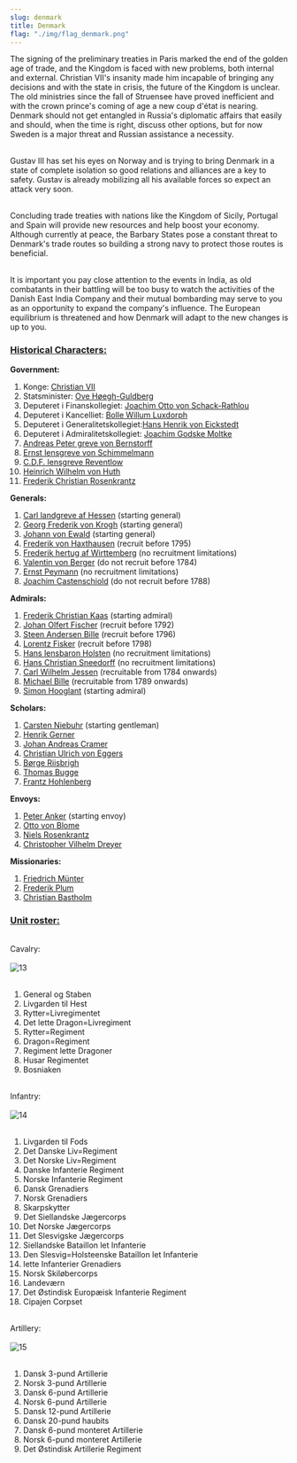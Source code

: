 ```yaml
---
slug: denmark
title: Denmark
flag: "./img/flag_denmark.png"
---
```


The signing of the preliminary treaties in Paris marked the end of the golden age of trade, and the Kingdom is faced with new problems, both internal and external. Christian VII's insanity made him incapable of bringing any decisions and with the state in crisis, the future of the Kingdom is unclear. The old ministries since the fall of Struensee have proved inefficient and with the crown prince's coming of age a new coup d'état is nearing. Denmark should not get entangled in Russia's diplomatic affairs that easily and should, when the time is right, discuss other options, but for now Sweden is a major threat and Russian assistance a necessity.

<br>Gustav III has set his eyes on Norway and is trying to bring Denmark in a state of complete isolation so good relations and alliances are a key to safety. Gustav is already mobilizing all his available forces so expect an attack very soon.

<br>Concluding trade treaties with nations like the Kingdom of Sicily, Portugal and Spain will provide new resources and help boost your economy. Although currently at peace, the Barbary States pose a constant threat to Denmark's trade routes so building a strong navy to protect those routes is beneficial.

<br>It is important you pay close attention to the events in India, as old combatants in their battling will be too busy to watch the activities of the Danish East India Company and their mutual bombarding may serve to you as an opportunity to expand the company's influence. The European equilibrium is threatened and how Denmark will adapt to the new changes is up to you.

<h3><u>Historical Characters:</u></h3>

<p><strong>Government:</strong><br/> 
<img src="https://steamuserimages-a.akamaihd.net/ugc/970993441112025499/8D0BA82DED24F49A6D7F21207421205255D58940/" alt="" /></p>

1. Konge: <a href="https://en.wikipedia.org/wiki/Christian_VII_of_Denmark" target="_blank" rel="noopener">Christian VII</a>
2. Statsminister: <a href="https://en.wikipedia.org/wiki/Ove_H%C3%B8egh-Guldberg" target="_blank" rel="noopener">Ove H&oslash;egh-Guldberg</a>
3. Deputeret i Finanskollegiet: <a href="https://da.wikipedia.org/wiki/Joachim_Otto_Schack-Rathlou" target="_blank" rel="noopener">Joachim Otto von Schack-Rathlou</a>
4. Deputeret i Kancelliet: <a href="https://en.wikipedia.org/wiki/Bolle_Willum_Luxdorph" target="_blank" rel="noopener">Bolle Willum Luxdorph</a>
5. Deputeret i Generalitetskollegiet:<a href="https://da.wikipedia.org/wiki/Hans_Henrik_von_Eickstedt" target="_blank" rel="noopener">Hans Henrik von Eickstedt</a>
6. Deputeret i Admiralitetskollegiet: <a href="https://en.wikipedia.org/wiki/Joachim_Godske_Moltke" target="_blank" rel="noopener">Joachim Godske Moltke</a>
7. <a href="https://en.wikipedia.org/wiki/Andreas_Peter_Bernstorff" target="_blank" rel="noopener">Andreas Peter greve von Bernstorff</a>
8. <a href="https://en.wikipedia.org/wiki/Ernst_Heinrich_von_Schimmelmann" target="_blank" rel="noopener">Ernst lensgreve von Schimmelmann</a>
9. <a href="https://en.wikipedia.org/wiki/Christian_Ditlev_Frederik_Reventlow" target="_blank" rel="noopener">C.D.F. lensgreve Reventlow</a>
10. <a href="https://da.wikipedia.org/wiki/Heinrich_Wilhelm_von_Huth" target="_blank" rel="noopener">Heinrich Wilhelm von Huth</a>
11. <a href="https://en.wikipedia.org/wiki/Frederik_Christian_Rosenkrantz" target="_blank" rel="noopener">Frederik Christian Rosenkrantz</a>

<p><strong>Generals:</strong><br/> 
<img src="https://steamuserimages-a.akamaihd.net/ugc/957481546474793824/D25CD21465F4165054859E643F52C449583A1DEA/" alt="" /></p>

1. <a href="https://en.wikipedia.org/wiki/Prince_Charles_of_Hesse-Kassel" target="_blank" rel="noopener">Carl landgreve af Hessen</a> (starting general)
2. <a href="https://da.wikipedia.org/wiki/Georg_Frederik_von_Krogh_%281732-1818%29" target="_blank" rel="noopener">Georg Frederik von Krogh</a> (starting general)
3. <a href="https://en.wikipedia.org/wiki/Johann_Ewald" target="_blank" rel="noopener">Johann von Ewald</a> (starting general)
4. <a href="https://en.wikipedia.org/wiki/Frederik_Gottschalk_von_Haxthausen" target="_blank" rel="noopener">Frederik von Haxthausen</a> (recruit before 1795)
5. <a href="https://en.wikipedia.org/wiki/Duke_William_Frederick_Philip_of_W%C3%BCrttemberg" target="_blank" rel="noopener">Frederik hertug af Wirttemberg</a> (no recruitment limitations)
6. <a href="https://da.wikipedia.org/wiki/Valentin_von_Berger" target="_blank" rel="noopener">Valentin von Berger</a> (do not recruit before 1784)
7. <a href="https://en.wikipedia.org/wiki/Ernst_Peymann" target="_blank" rel="noopener">Ernst Peymann</a> (no recruitment limitations)
8. <a href="https://en.wikipedia.org/wiki/Joachim_Castenschiold" target="_blank" rel="noopener">Joachim Castenschiold</a> (do not recruit before 1788)

<p><strong>Admirals:</strong><br/> 
<img src="https://steamuserimages-a.akamaihd.net/ugc/957481336345807282/D0AFA08236A0EA5147036C2344D3EB82B604AD3E/" alt="" /></p>

1. <a href="https://en.wikipedia.org/wiki/Frederik_Christian_Kaas" target="_blank" rel="noopener">Frederik Christian Kaas</a> (starting admiral)
2. <a href="https://en.wikipedia.org/wiki/Olfert_Fischer" target="_blank" rel="noopener">Johan Olfert Fischer</a> (recruit before 1792)
3. <a href="https://en.wikipedia.org/wiki/Steen_Andersen_Bille_(1751%E2%80%931833)" target="_blank" rel="noopener">Steen Andersen Bille</a> (recruit before 1796)
4. <a href="https://en.wikipedia.org/wiki/Lorentz_Fisker" target="_blank" rel="noopener">Lorentz Fisker</a> (recruit before 1798)
5. <a href="https://da.wikipedia.org/wiki/Hans_Holsten" target="_blank" rel="noopener">Hans lensbaron Holsten</a> (no recruitment limitations)
6. <a href="https://da.wikipedia.org/w/index.php?title=Hans_Christian_Sneedorff" target="_blank" rel="noopener">Hans Christian Sneedorff</a> (no recruitment limitations)
7. <a href="https://en.wikipedia.org/wiki/Carl_Wilhelm_Jessen" target="_blank" rel="noopener">Carl Wilhelm Jessen</a> (recruitable from 1784 onwards)
8. <a href="https://en.wikipedia.org/wiki/Michael_Bille" target="_blank" rel="noopener">Michael Bille</a> (recruitable from 1789 onwards)
9. <a href="https://da.wikipedia.org/wiki/Simon_Hooglant" target="_blank" rel="noopener">Simon Hooglant</a> (starting admiral)

<p><strong>Scholars:</strong><br/> 
<img src="https://steamuserimages-a.akamaihd.net/ugc/957481546473563365/F1F890A05C84EEF94C49637D702E859D8D32A4EA/" alt="" /></p>

1. <a href="https://en.wikipedia.org/wiki/Carsten_Niebuhr" target="_blank" rel="noopener">Carsten Niebuhr</a> (starting gentleman)
2. <a href="https://da.wikipedia.org/wiki/Henrik_Gerner_%28skibskonstrukt%C3%B8r%29" target="_blank" rel="noopener">Henrik Gerner</a>
3. <a href="https://da.wikipedia.org/wiki/Johan_Andreas_Cramer" target="_blank" rel="noopener">Johan Andreas Cramer</a>
4. <a href="https://da.wikipedia.org/wiki/Christian_Ulrich_Detlev_von_Eggers" target="_blank" rel="noopener">Christian Ulrich von Eggers</a>
5. <a href="https://da.wikipedia.org/wiki/B%C3%B8rge_Riisbrigh" target="_blank" rel="noopener">B&oslash;rge Riisbrigh</a>
6. <a href="https://da.wikipedia.org/wiki/Thomas_Bugge" target="_blank" rel="noopener">Thomas Bugge</a>
7. <a href="https://da.wikipedia.org/wiki/Frantz_Hohlenberg" target="_blank" rel="noopener">Frantz Hohlenberg</a>

<p><strong>Envoys:</strong><br/> 
<img src="https://steamuserimages-a.akamaihd.net/ugc/970993441111949014/307B8915367318CDC387DB7E64B8C0E9FBCDBC44/" alt="" /></p>

1. <a href="https://en.wikipedia.org/wiki/Peter_Anker" target="_blank" rel="noopener">Peter Anker</a> (starting envoy)
2. <a href="https://de.wikipedia.org/wiki/Otto_von_Blome_(Diplomat,_1735)" target="_blank" rel="noopener">Otto von Blome</a>
3. <a href="https://en.wikipedia.org/wiki/Niels_Rosenkrantz" target="_blank" rel="noopener">Niels Rosenkrantz</a>
4. <a href="https://da.wikipedia.org/wiki/Christopher_Vilhelm_Dreyer" target="_blank" rel="noopener">Christopher Vilhelm Dreyer</a>

<p><strong>Missionaries:</strong><br/> 
<img src="https://steamuserimages-a.akamaihd.net/ugc/957481546479747212/06D7FB45E1A74FBA92E3691C37D5D49406D1C1B1/" alt="" /></p>

1. <a href="https://en.wikipedia.org/wiki/Friedrich_M%C3%BCnter" target="_blank" rel="noopener">Friedrich M&uuml;nter</a>
2. <a href="https://da.wikipedia.org/wiki/Frederik_Plum" target="_blank" rel="noopener">Frederik Plum</a>
3. <a href="https://da.wikipedia.org/wiki/Christian_Bastholm" target="_blank" rel="noopener">Christian Bastholm</a><br/>

<p><h3><u>Unit roster:</u></h3></p> 
<br /> Cavalry:
<br /> <br /> <img src="https://media.moddb.com/images/members/3/2784/2783391/profile/13.png" alt="13" title="cav icons denmark"  /><br /> <br />
<ol>
<li>General og Staben</li>
<li>Livgarden til Hest</li>
<li>Rytter=Livregimentet</li>
<li>Det lette Dragon=Livregiment</li>
<li>Rytter=Regiment</li>
<li>Dragon=Regiment</li>
<li>Regiment lette Dragoner</li>
<li>Husar Regimentet</li>
<li>Bosniaken</li>
</ol>
<br /> Infantry:
<br /> <br /> <img src="https://media.moddb.com/images/members/3/2784/2783391/profile/14.png" alt="14" title="denmark infantry icons"  /><br /> <br />
<ol>
<li>Livgarden til Fods</li>
<li>Det Danske Liv=Regiment</li>
<li>Det Norske Liv=Regiment</li>
<li>Danske Infanterie Regiment</li>
<li>Norske Infanterie Regiment</li>
<li>Dansk Grenadiers</li>
<li>Norsk Grenadiers</li>
<li>Skarpskytter</li>
<li>Det Siellandske J&aelig;gercorps</li>
<li>Det Norske J&aelig;gercorps</li>
<li>Det Slesvigske J&aelig;gercorps</li>
<li>Siellandske Bataillon let Infanterie</li>
<li>Den Slesvig=Holsteenske Bataillon let Infanterie</li>
<li>lette Infanterier Grenadiers</li>
<li>Norsk Skil&oslash;bercorps</li>
<li>Landev&aelig;rn</li>
<li>Det &Oslash;stindisk Europ&aelig;isk Infanterie Regiment</li>
<li>Cipajen Corpset</li>
</ol>
<br /> Artillery:
<br /> <br /> <img src="https://media.moddb.com/images/members/3/2784/2783391/profile/15.png" alt="15" title="denmark artillery icons"  /><br /> <br />
<ol>
<li>Dansk 3-pund Artillerie</li>
<li>Norsk 3-pund Artillerie</li>
<li>Dansk 6-pund Artillerie</li>
<li>Norsk 6-pund Artillerie</li>
<li>Dansk 12-pund Artillerie</li>
<li>Dansk 20-pund haubits</li>
<li>Dansk 6-pund monteret Artillerie</li>
<li>Norsk 6-pund monteret Artillerie</li>
<li>Det &Oslash;stindisk Artillerie Regiment</li>
</ol>
